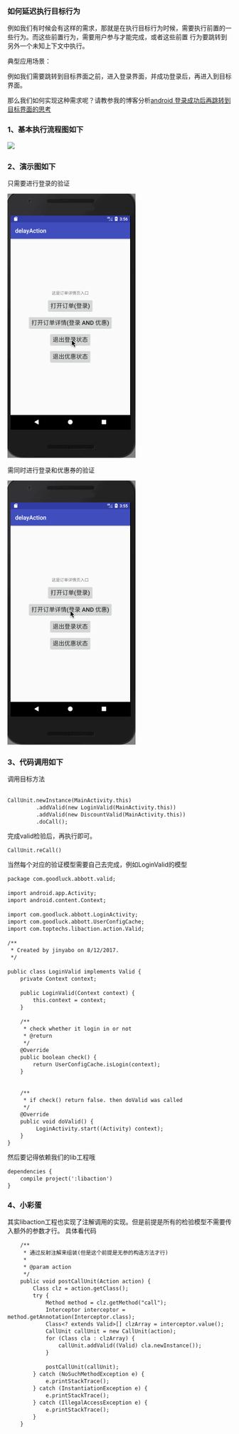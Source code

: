 ### 如何延迟执行目标行为

例如我们有时候会有这样的需求，那就是在执行目标行为时候，需要执行前置的一些行为。而这些前置行为，需要用户参与才能完成，或者这些前置
行为要跳转到另外一个未知上下文中执行。

典型应用场景：

例如我们需要跳转到目标界面之前，进入登录界面，并成功登录后，再进入到目标界面。

那么我们如何实现这种需求呢？请教参我的博客分析[android 登录成功后再跳转到目标界面的思考](http://www.jianshu.com/p/1d0180ec64fb)


### 1、基本执行流程图如下

![](http://upload-images.jianshu.io/upload_images/2159256-91dedfb30a1c140c.png?imageMogr2/auto-orient/strip%7CimageView2/2/w/700)

### 2、演示图如下

只需要进行登录的验证

![](./screen/action-login.gif)

需同时进行登录和优惠券的验证

![](./screen/action-login-dis.gif)

### 3、代码调用如下

调用目标方法
```

CallUnit.newInstance(MainActivity.this)
         .addValid(new LoginValid(MainActivity.this))
         .addValid(new DiscountValid(MainActivity.this))
         .doCall();
```

完成valid检验后，再执行即可。
```
CallUnit.reCall()

```

当然每个对应的验证模型需要自己去完成，例如LoginValid的模型

```
package com.goodluck.abbott.valid;

import android.app.Activity;
import android.content.Context;

import com.goodluck.abbott.LoginActivity;
import com.goodluck.abbott.UserConfigCache;
import com.toptechs.libaction.action.Valid;

/**
 * Created by jinyabo on 8/12/2017.
 */

public class LoginValid implements Valid {
    private Context context;

    public LoginValid(Context context) {
        this.context = context;
    }

    /**
     * check whether it login in or not
     * @return
     */
    @Override
    public boolean check() {
        return UserConfigCache.isLogin(context);
    }


    /**
     * if check() return false. then doValid was called
     */
    @Override
    public void doValid() {
         LoginActivity.start((Activity) context);
    }
}
```

然后要记得依赖我们的lib工程哦

```
dependencies {
    compile project(':libaction')
}
```

### 4、小彩蛋

其实libaction工程也实现了注解调用的实现。但是前提是所有的检验模型不需要传入额外的参数才行。 具体看代码

```
    /**
     * 通过反射注解来组装(但是这个前提是无参的构造方法才行)
     *
     * @param action
     */
    public void postCallUnit(Action action) {
        Class clz = action.getClass();
        try {
            Method method = clz.getMethod("call");
            Interceptor interceptor = method.getAnnotation(Interceptor.class);
            Class<? extends Valid>[] clzArray = interceptor.value();
            CallUnit callUnit = new CallUnit(action);
            for (Class cla : clzArray) {
                callUnit.addValid((Valid) cla.newInstance());
            }

            postCallUnit(callUnit);
        } catch (NoSuchMethodException e) {
            e.printStackTrace();
        } catch (InstantiationException e) {
            e.printStackTrace();
        } catch (IllegalAccessException e) {
            e.printStackTrace();
        }
    }

```
